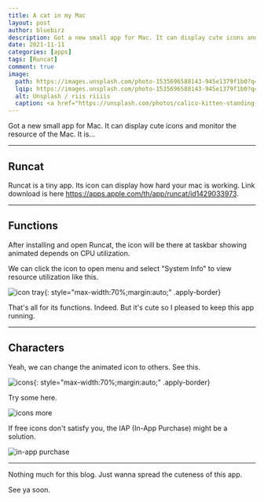 ```yaml
---
title: A cat in my Mac
layout: post
author: bluebirz
description: Got a new small app for Mac. It can display cute icons and monitor the resource of the Mac.
date: 2021-11-11
categories: [apps]
tags: [Runcat]
comment: true
image:
  path: https://images.unsplash.com/photo-1535696588143-945e1379f1b0?q=80&w=2070&auto=format&fit=crop&ixlib=rb-4.0.3&ixid=M3wxMjA3fDB8MHxwaG90by1wYWdlfHx8fGVufDB8fHx8fA%3D%3D
  lqip: https://images.unsplash.com/photo-1535696588143-945e1379f1b0?q=10&w=2070&auto=format&fit=crop&ixlib=rb-4.0.3&ixid=M3wxMjA3fDB8MHxwaG90by1wYWdlfHx8fGVufDB8fHx8fA%3D%3D
  alt: Unsplash / riis riiiis
  caption: <a href="https://unsplash.com/photos/calico-kitten-standing-in-front-of-macbook-pro-g3B53PbBfwU">Unsplash / riis riiiis</a>
---
```


Got a new small app for Mac. It can display cute icons and monitor the resource of the Mac. It is...

---

## Runcat

Runcat is a tiny app. Its icon can display how hard your mac is working. Link download is here <https://apps.apple.com/th/app/runcat/id1429033973>.

---

## Functions

After installing and open Runcat, the icon will be there at taskbar showing animated depends on CPU utilization.

We can click the icon to open menu and select "System Info" to view resource utilization like this.

![icon tray](https://bluebirzdotnet.s3.ap-southeast-1.amazonaws.com/runcat/monitor.png){: style="max-width:70%;margin:auto;" .apply-border}

That's all for its functions. Indeed. But it's cute so I pleased to keep this app running.

---

## Characters

Yeah, we can change the animated icon to others. See this.

![icons](https://bluebirzdotnet.s3.ap-southeast-1.amazonaws.com/runcat/runner.png){: style="max-width:70%;margin:auto;" .apply-border}

Try some here.

![icons more](https://bluebirzdotnet.s3.ap-southeast-1.amazonaws.com/runcat/characters.gif)

If free icons don't satisfy you, the IAP (In-App Purchase) might be a solution.

![in-app purchase](https://bluebirzdotnet.s3.ap-southeast-1.amazonaws.com/runcat/store.gif)

---

Nothing much for this blog. Just wanna spread the cuteness of this app.

See ya soon.
